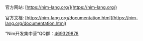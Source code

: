 官方网站: [https://nim-lang.org/](https://nim-lang.org/)

官方文档: [https://nim-lang.org/documentation.html](https://nim-lang.org/documentation.html)

“Nim开发集中营”QQ群：[469329878](https://jq.qq.com/?_wv=1027&k=5yDFp6R)
